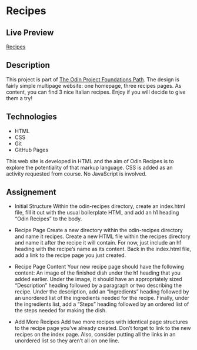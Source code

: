 # Recipes

## Live Preview
[Recipes](https://dak79.github.io/odin-recipes/)

## Description
This project is part of [The Odin Project Foundations Path](https://www.theodinproject.com/lessons/foundations-recipes).
The design is fairly simple multipage website: one homepage, three recipes pages.
As content, you can find 3 nice Italian recipes. Enjoy if you will decide
to give them a try!

## Technologies
* HTML
* CSS
* Git
* GitHub Pages

This web site is developed in HTML and the aim of Odin Recipes is to explore
the potentiality of that markup language.
CSS is added as an activity requested from course.
No JavaScript is involved.

## Assignement
* Initial Structure
Within the odin-recipes directory, create an index.html file, fill it out with the usual boilerplate HTML and add an h1 heading “Odin Recipes” to the body.

* Recipe Page
Create a new directory within the odin-recipes directory and name it recipes.
Create a new HTML file within the recipes directory and name it after the recipe it will contain. 
For now, just include an h1 heading with the recipe’s name as its content.
Back in the index.html file, add a link to the recipe page you just created. 

* Recipe Page Content
Your new recipe page should have the following content:
An image of the finished dish under the h1 heading that you added earlier.
Under the image, it should have an appropriately sized “Description” heading followed by a paragraph or two describing the recipe.
Under the description, add an “Ingredients” heading followed by an unordered list of the ingredients needed for the recipe.
Finally, under the ingredients list, add a “Steps” heading followed by an ordered list of the steps needed for making the dish.

* Add More Recipes
Add two more recipes with identical page structures to the recipe page you’ve already created.
Don’t forget to link to the new recipes on the index page. Also, consider putting all the links in an unordered list so they aren’t all on one line.
